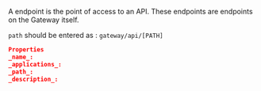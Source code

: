 A endpoint is the point of access to an API. These endpoints are endpoints on the Gateway itself.

`path` should be entered as : `gateway/api/[PATH]`

```json
Properties
_name_:
_applications_:
_path_:
_description_:
```
